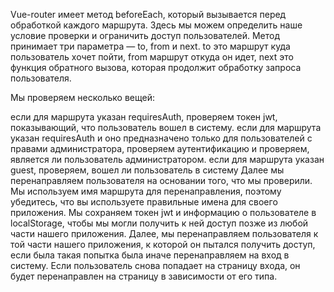 Vue-router имеет метод beforeEach, который вызывается перед обработкой каждого маршрута. Здесь мы можем определить наше условие проверки и ограничить доступ пользователей. Метод принимает три параметра — to, from и next. to это маршрут куда пользователь хочет пойти, from маршрут откуда он идет, next это функция обратного вызова, которая продолжит обработку запроса пользователя.

Мы проверяем несколько вещей:

если для маршрута указан requiresAuth, проверяем токен jwt, показывающий, что пользователь вошел в систему.
если для маршрута указан requiresAuth и оно предназначено только для пользователей с правами администратора, проверяем аутентификацию и проверяем, является ли пользователь администратором.
если для маршрута указан guest, проверяем, вошел ли пользователь в систему
Далее мы перенаправляем пользователя на основании того, что мы проверили. Мы используем имя маршрута для перенаправления, поэтому убедитесь, что вы используете правильные имена для своего приложения.
Мы сохраняем токен jwt и информацию о пользователе в localStorage, чтобы мы могли получить к ней доступ позже из любой части нашего приложения. Далее, мы перенаправляем пользователя к той части нашего приложения, к которой он пытался получить доступ, если была такая попытка была иначе перенаправляем на вход в систему. Если пользователь снова попадает на страницу входа, он будет перенаправлен на страницу в зависимости от его типа.
